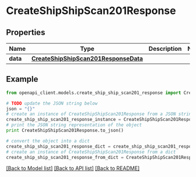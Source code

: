 # CreateShipShipScan201Response


## Properties
Name | Type | Description | Notes
------------ | ------------- | ------------- | -------------
**data** | [**CreateShipShipScan201ResponseData**](CreateShipShipScan201ResponseData.md) |  | 

## Example

```python
from openapi_client.models.create_ship_ship_scan201_response import CreateShipShipScan201Response

# TODO update the JSON string below
json = "{}"
# create an instance of CreateShipShipScan201Response from a JSON string
create_ship_ship_scan201_response_instance = CreateShipShipScan201Response.from_json(json)
# print the JSON string representation of the object
print CreateShipShipScan201Response.to_json()

# convert the object into a dict
create_ship_ship_scan201_response_dict = create_ship_ship_scan201_response_instance.to_dict()
# create an instance of CreateShipShipScan201Response from a dict
create_ship_ship_scan201_response_from_dict = CreateShipShipScan201Response.from_dict(create_ship_ship_scan201_response_dict)
```
[[Back to Model list]](../README.md#documentation-for-models) [[Back to API list]](../README.md#documentation-for-api-endpoints) [[Back to README]](../README.md)


